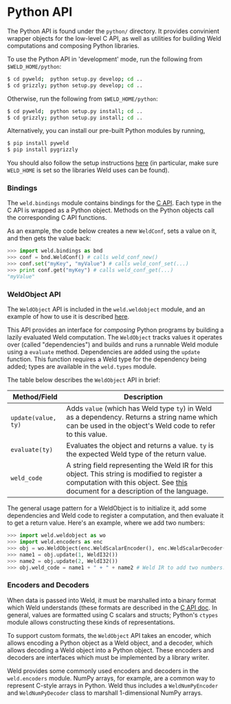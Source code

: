 # Python API

The Python API is found under the `python/` directory. It provides convinient wrapper objects for the low-level C API, as well as utilities for building Weld computations and composing Python libraries.

To use the Python API in 'development' mode, run the following from `$WELD_HOME/python`:

```bash
$ cd pyweld;  python setup.py develop; cd ..
$ cd grizzly; python setup.py develop; cd ..
```

Otherwise, run the following from `$WELD_HOME/python`:

```bash
$ cd pyweld;  python setup.py install; cd ..
$ cd grizzly; python setup.py install; cd ..
```

Alternatively, you can install our pre-built Python modules by running,

```bash
$ pip install pyweld
$ pip install pygrizzly
```

You should also follow the setup instructions [here](https://github.com/weld-project/weld/blob/master/README.md) (in particular, make sure `WELD_HOME` is set so the libraries Weld uses can be found). 
### Bindings

The `weld.bindings` module contains bindings for the [C API](https://github.com/weld-project/weld/blob/master/docs/api.md). Each type in the C API is wrapped as a Python object. Methods on the Python objects call the corresponding C API functions.

As an example, the code below creates a new `WeldConf`, sets a value on it, and then gets the value back:

```python
>>> import weld.bindings as bnd
>>> conf = bnd.WeldConf() # calls weld_conf_new()
>>> conf.set("myKey", "myValue") # calls weld_conf_set(...)
>>> print conf.get("myKey") # calls weld_conf_get(...)
"myValue"
```

### WeldObject API

The `WeldObject` API is included in the `weld.weldobject` module, and an example of how to use it is described [here](https://github.com/weld-project/weld/blob/master/docs/tutorial.md). 

This API provides an interface for _composing_ Python programs by building a lazily evaluated Weld computation. The `WeldObject` tracks values it operates over (called "dependencies") and builds and runs a runnable Weld module using a `evaluate` method. Dependencies are added using the `update` function. This function requires a Weld type for the dependency being added; types are available in the `weld.types` module.

The table below describes the `WeldObject` API in brief:

  Method/Field | Description
  ------------- | -------------
  `update(value, ty)` | Adds `value` (which has Weld type `ty`) in Weld as a dependency. Returns a string name which can be used in the object's Weld code to refer to this value.
  `evaluate(ty)` | Evaluates the object and returns a value. `ty` is the expected Weld type of the return value.
  `weld_code` | A string field representing the Weld IR for this object. This string is modified to register a computation with this object. See [this](https://github.com/weld-project/weld/blob/master/docs/language.md) document for a description of the language.


The general usage pattern for a WeldObject is to initialize it, add some dependencies and Weld code to register a computation, and then evaluate it to get a return value. Here's an example, where we add two numbers:

```python
>>> import weld.weldobject as wo
>>> import weld.encoders as enc
>>> obj = wo.WeldObject(enc.WeldScalarEncoder(), enc.WeldScalarDecoder()) # See more about encoders below
>>> name1 = obj.update(1, WeldI32())
>>> name2 = obj.update(2, WeldI32())
>>> obj.weld_code = name1 + " + " + name2 # Weld IR to add two numbers.
```

### Encoders and Decoders

When data is passed into Weld, it must be marshalled into a binary format which Weld understands (these formats are described in the [C API doc](https://github.com/weld-project/weld/blob/master/docs/api.md). In general, values are formatted using C scalars and structs; Python's `ctypes` module allows constructing these kinds of representations.

To support custom formats, the `WeldObject` API takes an encoder, which allows encoding a Python object as a Weld object, and a decoder, which allows decoding a Weld object into a Python object. These encoders and decoders are interfaces which must be implemented by a library writer.

Weld provides some commonly used encoders and decoders in the `weld.encoders` module. NumPy arrays, for example, are a common way to represent C-style arrays in Python. Weld thus includes a `WeldNumPyEncoder` and `WeldNumPyDecoder` class to marshall 1-dimensional NumPy arrays.
